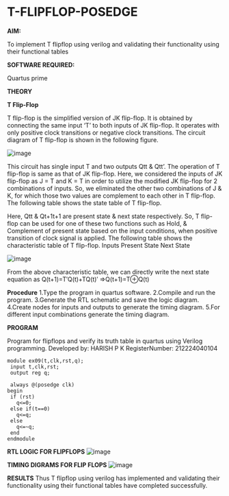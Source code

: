 # T-FLIPFLOP-POSEDGE

**AIM:**

To implement  T flipflop using verilog and validating their functionality using their functional tables

**SOFTWARE REQUIRED:**

Quartus prime

**THEORY**

**T Flip-Flop**

T flip-flop is the simplified version of JK flip-flop. It is obtained by connecting the same input ‘T’ to both inputs of JK flip-flop. It operates with only positive clock transitions or negative clock transitions. The circuit diagram of T flip-flop is shown in the following figure.

![image](https://github.com/naavaneetha/T-FLIPFLOP-POSEDGE/assets/154305477/458a68fe-2d08-4a9d-ac4f-7ae0480ce0bd)

 
This circuit has single input T and two outputs Qtt & Qtt’. The operation of T flip-flop is same as that of JK flip-flop. Here, we considered the inputs of JK flip-flop as J = T and K = T in order to utilize the modified JK flip-flop for 2 combinations of inputs. So, we eliminated the other two combinations of J & K, for which those two values are complement to each other in T flip-flop. The following table shows the state table of T flip-flop.

Here, Qtt & Qt+1t+1 are present state & next state respectively. So, T flip-flop can be used for one of these two functions such as Hold, & Complement of present state based on the input conditions, when positive transition of clock signal is applied. The following table shows the characteristic table of T flip-flop. Inputs Present State Next State

![image](https://github.com/naavaneetha/T-FLIPFLOP-POSEDGE/assets/154305477/cdd7fb32-539f-4b66-bb8d-f305a153c886)

 
From the above characteristic table, we can directly write the next state equation as Q(t+1)=T′Q(t)+TQ(t)′ ⇒Q(t+1)=T⊕Q(t)

**Procedure**
1.Type the program in quartus software.
2.Compile and run the program.
3.Generate the RTL schematic and save the logic diagram.
4.Create nodes for inputs and outputs to generate the timing diagram.
5.For different input combinations generate the timing diagram.

**PROGRAM**

Program for flipflops and verify its truth table in quartus using Verilog programming. 
Developed by: HARISH P K
RegisterNumber: 212224040104

```
module ex09(t,clk,rst,q);
 input t,clk,rst;
 output reg q;

 always @(posedge clk)
begin 
 if (rst)
   q<=0;
 else if(t==0)
   q<=q;
 else
   q<=~q;
 end 
endmodule
```

**RTL LOGIC FOR FLIPFLOPS**
![image](https://github.com/user-attachments/assets/37cd24a9-6b12-4147-9554-afe96bbb5dbb)

**TIMING DIGRAMS FOR FLIP FLOPS**
![image](https://github.com/user-attachments/assets/cd726570-df88-43bf-a1c4-efbb61dd7e29)

**RESULTS**
Thus T flipflop using verilog has implemented and validating their functionality using their functional tables have completed successfully.
